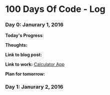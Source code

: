 # 100 Days Of Code - Log

### Day 0: Janurary 1, 2016

**Today's Progress**: 

**Thoughts:** 

**Link to blog post:**

**Link to work:** [Calculator App](http://www.example.com)

**Plan for tomorrow:**


### Day 1: Janurary 2, 2016
